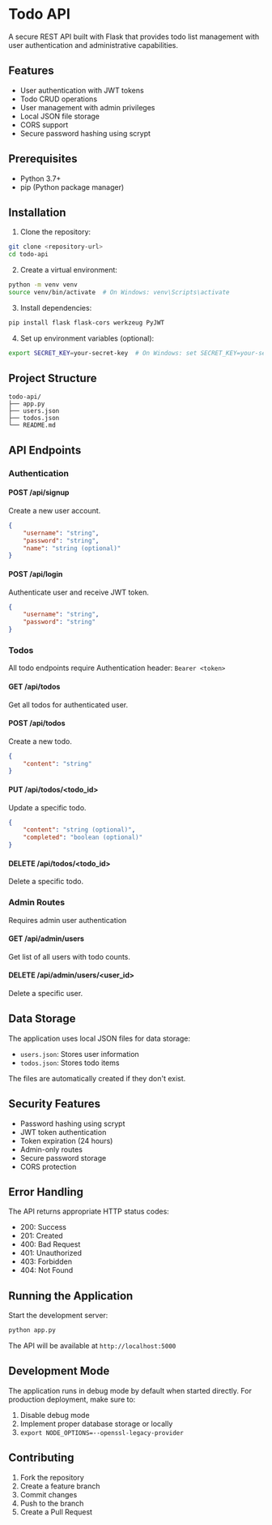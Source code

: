 # Todo API

A secure REST API built with Flask that provides todo list management with user authentication and administrative capabilities.

## Features

- User authentication with JWT tokens
- Todo CRUD operations
- User management with admin privileges
- Local JSON file storage
- CORS support
- Secure password hashing using scrypt

## Prerequisites

- Python 3.7+
- pip (Python package manager)

## Installation

1. Clone the repository:
```bash
git clone <repository-url>
cd todo-api
```

2. Create a virtual environment:
```bash
python -m venv venv
source venv/bin/activate  # On Windows: venv\Scripts\activate
```

3. Install dependencies:
```bash
pip install flask flask-cors werkzeug PyJWT
```

4. Set up environment variables (optional):
```bash
export SECRET_KEY=your-secret-key  # On Windows: set SECRET_KEY=your-secret-key # If you are going to use a sqldb 
```

## Project Structure

```
todo-api/
├── app.py
├── users.json
├── todos.json
└── README.md
```

## API Endpoints

### Authentication

#### POST /api/signup
Create a new user account.
```json
{
    "username": "string",
    "password": "string",
    "name": "string (optional)"
}
```

#### POST /api/login
Authenticate user and receive JWT token.
```json
{
    "username": "string",
    "password": "string"
}
```

### Todos

All todo endpoints require Authentication header: `Bearer <token>`

#### GET /api/todos
Get all todos for authenticated user.

#### POST /api/todos
Create a new todo.
```json
{
    "content": "string"
}
```

#### PUT /api/todos/<todo_id>
Update a specific todo.
```json
{
    "content": "string (optional)",
    "completed": "boolean (optional)"
}
```

#### DELETE /api/todos/<todo_id>
Delete a specific todo.

### Admin Routes

Requires admin user authentication

#### GET /api/admin/users
Get list of all users with todo counts.

#### DELETE /api/admin/users/<user_id>
Delete a specific user.

## Data Storage

The application uses local JSON files for data storage:

- `users.json`: Stores user information
- `todos.json`: Stores todo items

The files are automatically created if they don't exist.

## Security Features

- Password hashing using scrypt
- JWT token authentication
- Token expiration (24 hours)
- Admin-only routes
- Secure password storage
- CORS protection

## Error Handling

The API returns appropriate HTTP status codes:

- 200: Success
- 201: Created
- 400: Bad Request
- 401: Unauthorized
- 403: Forbidden
- 404: Not Found

## Running the Application

Start the development server:
```bash
python app.py
```

The API will be available at `http://localhost:5000`

## Development Mode

The application runs in debug mode by default when started directly. For production deployment, make sure to:

1. Disable debug mode
2. Implement proper database storage or locally
3. `export NODE_OPTIONS=--openssl-legacy-provider`

## Contributing

1. Fork the repository
2. Create a feature branch
3. Commit changes
4. Push to the branch
5. Create a Pull Request
